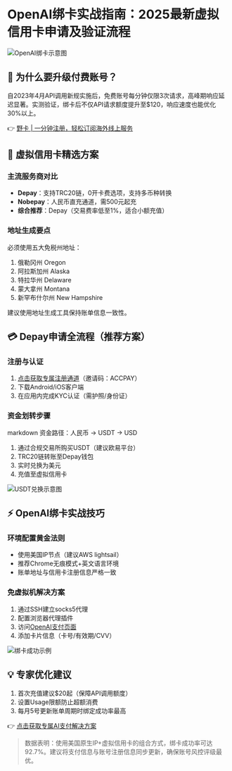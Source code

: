 # OpenAI绑卡实战指南：2025最新虚拟信用卡申请及验证流程

![OpenAI绑卡示意图](https://bbtdd.com/wp-content/uploads/img/87783582.webp)

## 🔑 为什么要升级付费账号？
自2023年4月API调用新规实施后，免费账号每分钟仅限3次请求，高峰期响应延迟显著。实测验证，绑卡后不仅API请求额度提升至$120，响应速度也能优化30%以上。

👉 [野卡 | 一分钟注册，轻松订阅海外线上服务](https://bbtdd.com/yeka)

## 📌 虚拟信用卡精选方案
### 主流服务商对比
- **Depay**：支持TRC20链，0开卡费选项，支持多币种转换
- **Nobepay**：人民币直充通道，需500元起充
- **综合推荐**：Depay（交易费率低至1%，适合小额充值）

### 地址生成要点
必须使用五大免税州地址：
1. 俄勒冈州 Oregon
2. 阿拉斯加州 Alaska  
3. 特拉华州 Delaware
4. 蒙大拿州 Montana
5. 新罕布什尔州 New Hampshire

建议使用地址生成工具保持账单信息一致性。

## 💳 Depay申请全流程（推荐方案）
### 注册与认证
1. [点击获取专属注册通道](https://bbtdd.com/yeka)（邀请码：ACCPAY）
2. 下载Android/iOS客户端
3. 在应用内完成KYC认证（需护照/身份证）

### 资金划转步骤
markdown
资金路径：人民币 → USDT → USD

1. 通过合规交易所购买USDT（建议欧易平台）
2. TRC20链转账至Depay钱包
3. 实时兑换为美元
4. 充值至虚拟信用卡

![USDT兑换示意图](https://bbtdd.com/wp-content/uploads/img/29363121.webp)

## ⚡ OpenAI绑卡实战技巧
### 环境配置黄金法则
- 使用美国IP节点（建议AWS lightsail）
- 推荐Chrome无痕模式+英文语言环境
- 账单地址与信用卡注册信息严格一致

### 免虚拟机解决方案
1. 通过SSH建立socks5代理
2. 配置浏览器代理插件
3. 访问[OpenAI支付页面](https://platform.openai.com/)
4. 添加卡片信息（卡号/有效期/CVV）

![绑卡成功示例](https://bbtdd.com/wp-content/uploads/img/14538194.webp)

## 💡 专家优化建议
1. 首次充值建议$20起（保障API调用额度）
2. 设置Usage限额防止超额消费
3. 每月5号更新账单周期时绑定成功率最高

👉 [点击获取专属AI支付解决方案](https://bbtdd.com/yeka)

> 数据表明：使用美国原生IP+虚拟信用卡的组合方式，绑卡成功率可达92.7%。建议将支付信息与账号注册信息同步更新，确保账号风控评级最优。